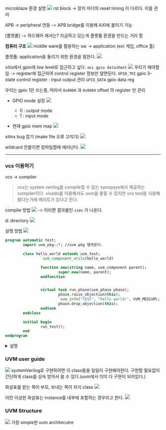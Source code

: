microblaze 환경 설명
![]({D596AE1E-BCB3-44EF-B920-493E48B72333}.png)
rst block -> 장치 마다의 reset timing 이 다르다. 이를 관리

APB -> peripheral 연동 -> APB bridge를 이용해 AXI에 붙이기 가능


[플랫폼] -> 하드웨어 에서는?
지금하고 있는게 플랫폼 환경을 만드는 거라 함

**컴퓨터 구조**
![](structure.png)
middle ware를 활용하는 sw -> application (ex) 게임, office 툴)

플랫폼: application을 돌리기 위한 환경을 말한다.
![](platform.png)


vitis에서 gpio에 low level로 접근하고 싶다.
`axi gpio datasheet`
![](axi_gpio_registermap.png)
우리가 해야할 일 -> register에 접근하여 control
register 정보만 알면된다.
`GPIO_TRI` gpio 3-state control register : input output 관리
`GPIO_DATA` gpio data reg

우리는 gpio 1만 쓰는중, 따라서 `0x0000` 과 `0x0004` offset 의 register 만 관리

- GPIO mode 설정
    ![](img.png)
    - 0 : output mode
    - 1 : input mode

- 현재 gpio mem map
![](img1.png)


xilinx bug 잡기 (make file 오류 고치기)
![]({A34EDF2B-1D75-4464-8815-2684ECDF7B1F}.png)

wildcard 안붙이면 컴파일할때 에러난다.
![]({E095A243-9CF4-4F04-826C-DE81DFC11658}.png)


---
### vcs 이용하기
vcs -> compiler
> vcs는 system verilog를 compile할 수 있는 synopsys에서 제공하는 compiler이다.
> vivado를 이용해서도 uvm을 돌릴 수 있지만 vcs tool을 사용해봤다는거에 메리트가 있다고 한다.

complie 방법
![]({65B41526-C060-4340-837C-A3DE8A1B7DEA}.png) -> 이러면 결과물인 `simv` 가 나온다.


d: directory
![]({A2A07F76-B941-451D-A4D3-3113D1C83FCC}.png)

실행 방법
![]({71790F90-4ED8-4027-B674-6386FA231FF3}.png)


```systemVerilog
program automatic test;
        import uvm_pkg::*; //uvm pkg 땡겨온다.

        class hello_world extends uvm_test;
                `uvm_component_utils(hello_world)

                function new(string name, uvm_component parent);
                        super.new(name, parent);
                endfunction


                virtual task run_phase(uvm_phase phase);
                        phase.raise_objection(this);
                        `uvm_info("TEST", "hello world!", UVM_MEDIUM);
                        phase.drop_objection(this);
                endtask
        endclass

        initial begin
                run_test();
        end
endprogram

```
<details>
<summary> 설명 </summary>

```systemVerilog
program 
// > test용 SW 묶음, block
```

```systemVerilog
import uvm_pkg::*;
```
> Accellera에서 제공하는 uvm 클래스 모든 라이브러리 다 갖다쓴다는 것을 의미

`Accellera`에서 제공하는 UVM 클래스 라이브러리 전체 패키지 적용
`Accellera`: UVM을 만들고 배포하는 단체

```systemVerilog
class hello_world extends uvm_test;
...
endclass
```
`extends`: 부모 class(`uvm_test`) 를 상속 받겠다는 의미.
framework에 있는 것을 그대로 갖다 쓰기 때문에 상속 받아야 한다.
`uvm_test` : uvm의 최상위 시나리오(test)용 base class, initial에 쓰인 `run_test()`도 얘가 포함한거
-> `uvm_test`는 top level test class 임. 
-> `uvm_test`는 `run_test()`를 실행할 때 factory가 가장 먼저 실행되는 객체임

```systemVerilog
`uvm_component_utils(hello_world)
```
-> factory에 class를 등록하는 매크로


```systemVerilog
function new(string name, uvm_component parent);
        super.new(name, parent);
endfunction
```
-> 클래스 인스턴스를 만들기 위한 생성자.
-> `super` : 부모 클래스를 의미, 여기서는 `uvm_test`임.
-> 해당 코드로 인해 class `hello_world`가 생성되면 부모 클래스 `uvm_test`도 함께 생성이된다.


```systemVerilog
virtual task run_phase(uvm_phase phase);
        phase.raise_objection(this);
        `uvm_info("TEST", "hello world!", UVM_MEDIUM);
        phase.drop_objection(this);
endtask
```

실제 동작 시뮬레이션 구간 phase, fork run 이랑 비슷하다고 생각하기
**objection 메커니즘**
`phase.raise_objection(this)` : helloworld의 해당 instance "할 일 있어요! 시뮬레이션 끝내지 마세요!"
`phase.drop_objection(this)` : 이제 끝남

`uvm_info("TEST", "hello world!", UVM_MEDIUM);` : 
- "TEST" -> ID : display 할 때 "MON", "SCB", "GEN" 같은거
- "hello_world" -> String: string msg 
- UVM_MEDIUM -> verbosity: 디버깅 시 로그 얼마나 자세히 출력할건지, medium은 중간
</details>

### UVM user guide
![]({64B30605-6ABA-4B3B-95D4-BB225B97C544}.png)
systemVerilog로 구현하려면 이 class들을 일일이 구현해야한다.
구현할 필요없이 간단하게 class를 상속 받아서 쓸 수 있다.(uvm에서 이미 다 구현이 되어있다.)

화살표를 받는 쪽이 부모, 보내는 쪽이 자식 class
![]({9E22DC93-E5E7-4453-A86E-822C12E5C691}.png)


이런 이상한 화살표는 instance를 내부에 포함하는 경우라고 한다.
![]({E32D7647-D74C-4852-BCE5-5FFC62F9480E}.png)


### UVM Structure
![](image-1.png)
가장 simple한 uvm architecutre


